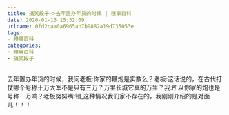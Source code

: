 ```yaml
---
title: 搞笑段子->去年置办年货的时候 | 糗事百科
date: 2020-01-13 15:32:09
urlname: 0fd2caa0a6965ab7b9882a19d735053e
tags: 
- 糗事百科
categories:
- 糗事百科
- 搞笑段子
---
```

去年置办年货的时候，我问老板:你家的鞭炮是实数么？老板:这话说的，在古代打仗哪个号称十万大军不是只有三万？万里长城它真的万里？我:所以你家的炮也是号称一万响？老板努努嘴:错,这种情况我们家不存在的，我刚刚介绍的是对面儿！！！


